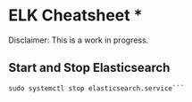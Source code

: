 # ELK Cheatsheet *


Disclaimer: This is a work in progress.



## Start and Stop Elasticsearch
```sudo systemctl start elasticsearch.service
sudo systemctl stop elasticsearch.service```
